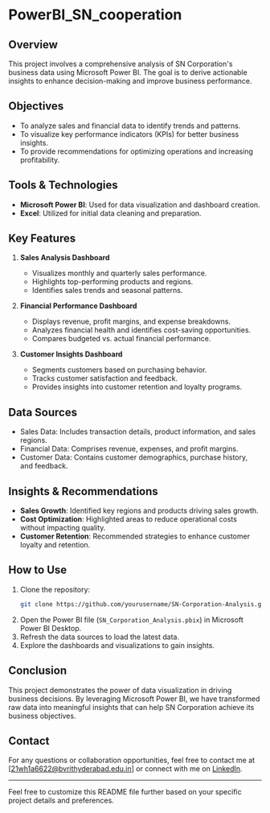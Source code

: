 # PowerBI_SN_cooperation
## Overview

This project involves a comprehensive analysis of SN Corporation's business data using Microsoft Power BI. The goal is to derive actionable insights to enhance decision-making and improve business performance.

## Objectives

- To analyze sales and financial data to identify trends and patterns.
- To visualize key performance indicators (KPIs) for better business insights.
- To provide recommendations for optimizing operations and increasing profitability.

## Tools & Technologies

- **Microsoft Power BI**: Used for data visualization and dashboard creation.
- **Excel**: Utilized for initial data cleaning and preparation.


## Key Features

1. **Sales Analysis Dashboard**
   - Visualizes monthly and quarterly sales performance.
   - Highlights top-performing products and regions.
   - Identifies sales trends and seasonal patterns.

2. **Financial Performance Dashboard**
   - Displays revenue, profit margins, and expense breakdowns.
   - Analyzes financial health and identifies cost-saving opportunities.
   - Compares budgeted vs. actual financial performance.

3. **Customer Insights Dashboard**
   - Segments customers based on purchasing behavior.
   - Tracks customer satisfaction and feedback.
   - Provides insights into customer retention and loyalty programs.

## Data Sources

- Sales Data: Includes transaction details, product information, and sales regions.
- Financial Data: Comprises revenue, expenses, and profit margins.
- Customer Data: Contains customer demographics, purchase history, and feedback.

## Insights & Recommendations

- **Sales Growth**: Identified key regions and products driving sales growth.
- **Cost Optimization**: Highlighted areas to reduce operational costs without impacting quality.
- **Customer Retention**: Recommended strategies to enhance customer loyalty and retention.

## How to Use

1. Clone the repository:
   ```bash
   git clone https://github.com/yourusername/SN-Corporation-Analysis.git
   ```
2. Open the Power BI file (`SN_Corporation_Analysis.pbix`) in Microsoft Power BI Desktop.
3. Refresh the data sources to load the latest data.
4. Explore the dashboards and visualizations to gain insights.

## Conclusion

This project demonstrates the power of data visualization in driving business decisions. By leveraging Microsoft Power BI, we have transformed raw data into meaningful insights that can help SN Corporation achieve its business objectives.

## Contact

For any questions or collaboration opportunities, feel free to contact me at [21wh1a6622@bvrithyderabad.edu.in] or connect with me on [LinkedIn](https://www.linkedin.com/in/manisha-neeli-24b360259/).

---

Feel free to customize this README file further based on your specific project details and preferences.
